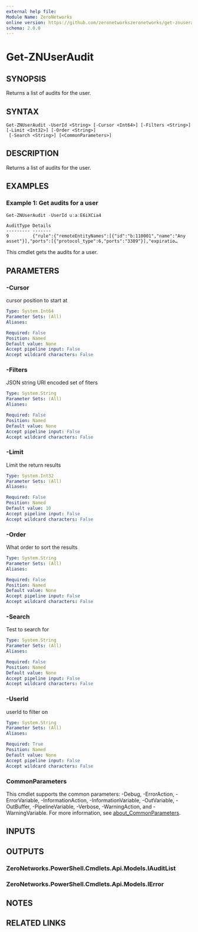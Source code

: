 ```yaml
---
external help file:
Module Name: ZeroNetworks
online version: https://github.com/zeronetworkszeronetworks/get-znuseraudit
schema: 2.0.0
---
```


# Get-ZNUserAudit

## SYNOPSIS
Returns a list of audits for the user.

## SYNTAX

```
Get-ZNUserAudit -UserId <String> [-Cursor <Int64>] [-Filters <String>] [-Limit <Int32>] [-Order <String>]
 [-Search <String>] [<CommonParameters>]
```

## DESCRIPTION
Returns a list of audits for the user.

## EXAMPLES

### Example 1: Get audits for a user
```powershell
Get-ZNUserAudit -UserId u:a:E6iXCia4
```

```output
AuditType Details
--------- -------                                                                                                                     
9         {"rule":{"remoteEntityNames":[{"id":"b:110001","name":"Any asset"}],"ports":[{"protocol_type":6,"ports":"3389"}],"expiratio…
```

This cmdlet gets the audits for a user.

## PARAMETERS

### -Cursor
cursor position to start at

```yaml
Type: System.Int64
Parameter Sets: (All)
Aliases:

Required: False
Position: Named
Default value: None
Accept pipeline input: False
Accept wildcard characters: False
```

### -Filters
JSON string URI encoded set of fiters

```yaml
Type: System.String
Parameter Sets: (All)
Aliases:

Required: False
Position: Named
Default value: None
Accept pipeline input: False
Accept wildcard characters: False
```

### -Limit
Limit the return results

```yaml
Type: System.Int32
Parameter Sets: (All)
Aliases:

Required: False
Position: Named
Default value: 10
Accept pipeline input: False
Accept wildcard characters: False
```

### -Order
What order to sort the results

```yaml
Type: System.String
Parameter Sets: (All)
Aliases:

Required: False
Position: Named
Default value: None
Accept pipeline input: False
Accept wildcard characters: False
```

### -Search
Test to search for

```yaml
Type: System.String
Parameter Sets: (All)
Aliases:

Required: False
Position: Named
Default value: None
Accept pipeline input: False
Accept wildcard characters: False
```

### -UserId
userId to filter on

```yaml
Type: System.String
Parameter Sets: (All)
Aliases:

Required: True
Position: Named
Default value: None
Accept pipeline input: False
Accept wildcard characters: False
```

### CommonParameters
This cmdlet supports the common parameters: -Debug, -ErrorAction, -ErrorVariable, -InformationAction, -InformationVariable, -OutVariable, -OutBuffer, -PipelineVariable, -Verbose, -WarningAction, and -WarningVariable. For more information, see [about_CommonParameters](http://go.microsoft.com/fwlink/?LinkID=113216).

## INPUTS

## OUTPUTS

### ZeroNetworks.PowerShell.Cmdlets.Api.Models.IAuditList

### ZeroNetworks.PowerShell.Cmdlets.Api.Models.IError

## NOTES

## RELATED LINKS

